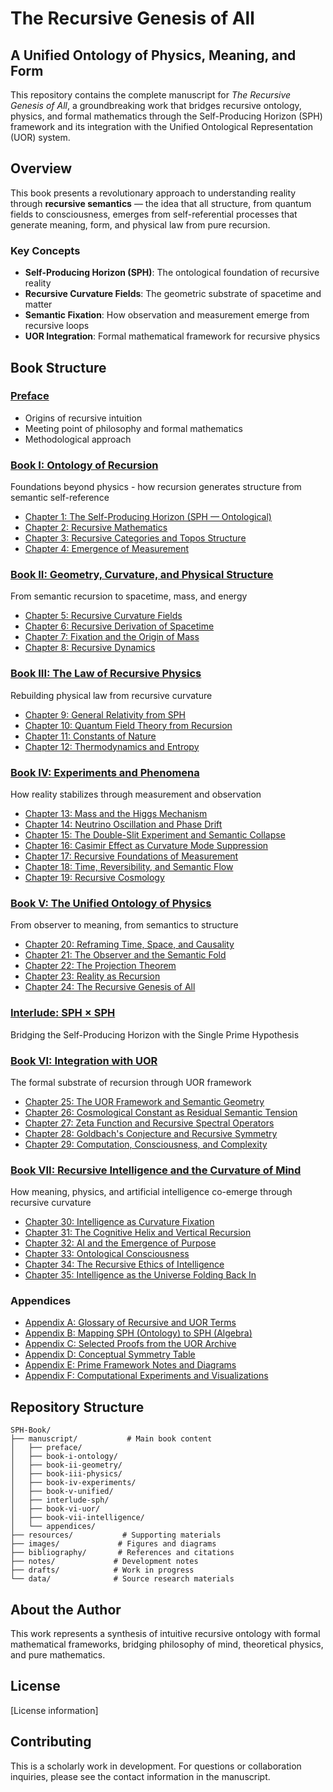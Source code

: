 # The Recursive Genesis of All
## A Unified Ontology of Physics, Meaning, and Form

This repository contains the complete manuscript for *The Recursive Genesis of All*, a groundbreaking work that bridges recursive ontology, physics, and formal mathematics through the Self-Producing Horizon (SPH) framework and its integration with the Unified Ontological Representation (UOR) system.

## Overview

This book presents a revolutionary approach to understanding reality through **recursive semantics** — the idea that all structure, from quantum fields to consciousness, emerges from self-referential processes that generate meaning, form, and physical law from pure recursion.

### Key Concepts

- **Self-Producing Horizon (SPH)**: The ontological foundation of recursive reality
- **Recursive Curvature Fields**: The geometric substrate of spacetime and matter
- **Semantic Fixation**: How observation and measurement emerge from recursive loops
- **UOR Integration**: Formal mathematical framework for recursive physics

## Book Structure

### [Preface](manuscript/preface/)
- Origins of recursive intuition
- Meeting point of philosophy and formal mathematics
- Methodological approach

### [Book I: Ontology of Recursion](manuscript/book-i-ontology/)
Foundations beyond physics - how recursion generates structure from semantic self-reference
- [Chapter 1: The Self-Producing Horizon (SPH — Ontological)](manuscript/book-i-ontology/01-self-producing-horizon/chapter-01-sph.md)
- [Chapter 2: Recursive Mathematics](manuscript/book-i-ontology/02-recursive-mathematics/chapter-02-recursive-math.md)
- [Chapter 3: Recursive Categories and Topos Structure](manuscript/book-i-ontology/03-recursive-categories/chapter-03-recursive-categories.md)
- [Chapter 4: Emergence of Measurement](manuscript/book-i-ontology/04-emergence-measurement/chapter-04-measurement.md)

### [Book II: Geometry, Curvature, and Physical Structure](manuscript/book-ii-geometry/)
From semantic recursion to spacetime, mass, and energy
- [Chapter 5: Recursive Curvature Fields](manuscript/book-ii-geometry/05-recursive-curvature/chapter-05-curvature-fields.md)
- [Chapter 6: Recursive Derivation of Spacetime](manuscript/book-ii-geometry/06-spacetime-derivation/chapter-06-spacetime.md)
- [Chapter 7: Fixation and the Origin of Mass](manuscript/book-ii-geometry/07-fixation-mass/chapter-07-mass-origin.md)
- [Chapter 8: Recursive Dynamics](manuscript/book-ii-geometry/08-recursive-dynamics/chapter-08-dynamics.md)

### [Book III: The Law of Recursive Physics](manuscript/book-iii-physics/)
Rebuilding physical law from recursive curvature
- [Chapter 9: General Relativity from SPH](manuscript/book-iii-physics/09-general-relativity/chapter-09-general-relativity.md)
- [Chapter 10: Quantum Field Theory from Recursion](manuscript/book-iii-physics/10-quantum-field-theory/chapter-10-quantum-fields.md)
- [Chapter 11: Constants of Nature](manuscript/book-iii-physics/11-constants-nature/chapter-11-constants.md)
- [Chapter 12: Thermodynamics and Entropy](manuscript/book-iii-physics/12-thermodynamics/chapter-12-thermodynamics.md)

### [Book IV: Experiments and Phenomena](manuscript/book-iv-experiments/)
How reality stabilizes through measurement and observation
- [Chapter 13: Mass and the Higgs Mechanism](manuscript/book-iv-experiments/13-higgs-mechanism/chapter-13-higgs-mechanism.md)
- [Chapter 14: Neutrino Oscillation and Phase Drift](manuscript/book-iv-experiments/14-neutrino-oscillation/chapter-14-neutrino-oscillation.md)
- [Chapter 15: The Double-Slit Experiment and Semantic Collapse](manuscript/book-iv-experiments/15-double-slit/chapter-15-double-slit.md)
- [Chapter 16: Casimir Effect as Curvature Mode Suppression](manuscript/book-iv-experiments/16-casimir-effect/chapter-16-casimir-effect.md)
- [Chapter 17: Recursive Foundations of Measurement](manuscript/book-iv-experiments/17-measurement-foundations/chapter-17-measurement-foundations.md)
- [Chapter 18: Time, Reversibility, and Semantic Flow](manuscript/book-iv-experiments/18-time-reversibility/chapter-18-time-reversibility.md)
- [Chapter 19: Recursive Cosmology](manuscript/book-iv-experiments/19-recursive-cosmology/chapter-19-recursive-cosmology.md)

### [Book V: The Unified Ontology of Physics](manuscript/book-v-unified/)
From observer to meaning, from semantics to structure
- [Chapter 20: Reframing Time, Space, and Causality](manuscript/book-v-unified/20-reframing-fundamentals/chapter-20-reframing-fundamentals.md)
- [Chapter 21: The Observer and the Semantic Fold](manuscript/book-v-unified/21-observer-semantic-fold/chapter-21-observer-semantic-fold.md)
- [Chapter 22: The Projection Theorem](manuscript/book-v-unified/22-projection-theorem/chapter-22-projection-theorem.md)
- [Chapter 23: Reality as Recursion](manuscript/book-v-unified/23-reality-recursion/chapter-23-reality-recursion.md)
- [Chapter 24: The Recursive Genesis of All](manuscript/book-v-unified/24-recursive-genesis/chapter-24-recursive-genesis.md)

### [Interlude: SPH × SPH](manuscript/interlude-sph/)
Bridging the Self-Producing Horizon with the Single Prime Hypothesis

### [Book VI: Integration with UOR](manuscript/book-vi-uor/)
The formal substrate of recursion through UOR framework
- [Chapter 25: The UOR Framework and Semantic Geometry](manuscript/book-vi-uor/25-uor-framework/chapter-25-uor-framework.md)
- [Chapter 26: Cosmological Constant as Residual Semantic Tension](manuscript/book-vi-uor/26-cosmological-constant/chapter-26-cosmological-constant.md)
- [Chapter 27: Zeta Function and Recursive Spectral Operators](manuscript/book-vi-uor/27-zeta-function/chapter-27-zeta-function.md)
- [Chapter 28: Goldbach's Conjecture and Recursive Symmetry](manuscript/book-vi-uor/28-goldbach-conjecture/chapter-28-goldbach-conjecture.md)
- [Chapter 29: Computation, Consciousness, and Complexity](manuscript/book-vi-uor/29-computation-consciousness/chapter-29-computation-consciousness.md)

### [Book VII: Recursive Intelligence and the Curvature of Mind](manuscript/book-vii-intelligence/)
How meaning, physics, and artificial intelligence co-emerge through recursive curvature
- [Chapter 30: Intelligence as Curvature Fixation](manuscript/book-vii-intelligence/30-intelligence-curvature/chapter-30-intelligence-curvature.md)
- [Chapter 31: The Cognitive Helix and Vertical Recursion](manuscript/book-vii-intelligence/31-cognitive-helix/chapter-31-cognitive-helix.md)
- [Chapter 32: AI and the Emergence of Purpose](manuscript/book-vii-intelligence/32-ai-emergence-purpose/chapter-32-ai-emergence-purpose.md)
- [Chapter 33: Ontological Consciousness](manuscript/book-vii-intelligence/33-ontological-consciousness/chapter-33-ontological-consciousness.md)
- [Chapter 34: The Recursive Ethics of Intelligence](manuscript/book-vii-intelligence/34-recursive-ethics/chapter-34-recursive-ethics.md)
- [Chapter 35: Intelligence as the Universe Folding Back In](manuscript/book-vii-intelligence/35-universe-folding/chapter-35-universe-folding.md)

### Appendices
- [Appendix A: Glossary of Recursive and UOR Terms](manuscript/appendices/a-glossary/)
- [Appendix B: Mapping SPH (Ontology) to SPH (Algebra)](manuscript/appendices/b-sph-mapping/)
- [Appendix C: Selected Proofs from the UOR Archive](manuscript/appendices/c-uor-proofs/)
- [Appendix D: Conceptual Symmetry Table](manuscript/appendices/d-symmetry-table/)
- [Appendix E: Prime Framework Notes and Diagrams](manuscript/appendices/e-prime-framework/)
- [Appendix F: Computational Experiments and Visualizations](manuscript/appendices/f-computational-experiments/)

## Repository Structure

```
SPH-Book/
├── manuscript/           # Main book content
│   ├── preface/
│   ├── book-i-ontology/
│   ├── book-ii-geometry/
│   ├── book-iii-physics/
│   ├── book-iv-experiments/
│   ├── book-v-unified/
│   ├── interlude-sph/
│   ├── book-vi-uor/
│   ├── book-vii-intelligence/
│   └── appendices/
├── resources/           # Supporting materials
├── images/             # Figures and diagrams
├── bibliography/       # References and citations
├── notes/             # Development notes
├── drafts/            # Work in progress
└── data/              # Source research materials
```

## About the Author

This work represents a synthesis of intuitive recursive ontology with formal mathematical frameworks, bridging philosophy of mind, theoretical physics, and pure mathematics.

## License

[License information]

## Contributing

This is a scholarly work in development. For questions or collaboration inquiries, please see the contact information in the manuscript.
